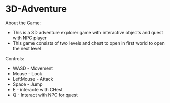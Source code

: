 # 3D-Adventure

About the Game:
* This is a 3D adventure explorer game with interactive objects and quest with NPC player 
* This game consists of two levels and chest to open in first world to open the next level 


Controls:
* WASD - Movement
* Mouse - Look
* LeftMouse - Attack
* Space - Jump
* E - interacte with CHest
* Q - Interact with NPC for quest 
